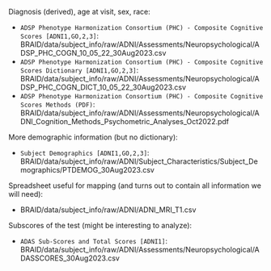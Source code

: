 Diagnosis (derived), age at visit, sex, race:
- `ADSP Phenotype Harmonization Consortium (PHC) - Composite Cognitive Scores [ADNI1,GO,2,3]`: BRAID/data/subject_info/raw/ADNI/Assessments/Neuropsychological/ADSP_PHC_COGN_10_05_22_30Aug2023.csv
- `ADSP Phenotype Harmonization Consortium (PHC) - Composite Cognitive Scores Dictionary [ADNI1,GO,2,3]`: BRAID/data/subject_info/raw/ADNI/Assessments/Neuropsychological/ADSP_PHC_COGN_DICT_10_05_22_30Aug2023.csv
- `ADSP Phenotype Harmonization Consortium (PHC) - Composite Cognitive Scores Methods (PDF)`: BRAID/data/subject_info/raw/ADNI/Assessments/Neuropsychological/ADNI_Cognition_Methods_Psychometric_Analyses_Oct2022.pdf


More demographic information (but no dictionary):
- `Subject Demographics [ADNI1,GO,2,3]`: BRAID/data/subject_info/raw/ADNI/Subject_Characteristics/Subject_Demographics/PTDEMOG_30Aug2023.csv

Spreadsheet useful for mapping (and turns out to contain all information we will need):
- BRAID/data/subject_info/raw/ADNI/ADNI_MRI_T1.csv

Subscores of the test (might be interesting to analyze):
- `ADAS Sub-Scores and Total Scores [ADNI1]`: BRAID/data/subject_info/raw/ADNI/Assessments/Neuropsychological/ADASSCORES_30Aug2023.csv
